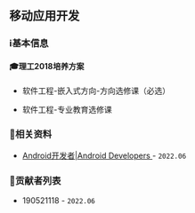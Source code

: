 ## 移动应用开发

### ℹ基本信息

#### 🎓理工2018培养方案

+ 软件工程-嵌入式方向-方向选修课（必选）

+ 软件工程-专业教育选修课

###  📁相关资料

+ [Android开发者|Android Developers ](https://developer.android.com/) - `2022.06`

### 👤贡献者列表

+ 190521118 - `2022.06`
